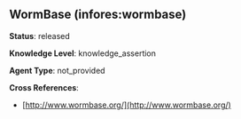 [//]: # (DO NOT MANUALLY EDIT THIS FILE. IT IS GENERATED FROM A TEMPLATE.)

## WormBase (infores:wormbase)

**Status**: released
  
**Knowledge Level**: knowledge_assertion
  
**Agent Type**: not_provided



**Cross References**:

- [http://www.wormbase.org/](http://www.wormbase.org/)


